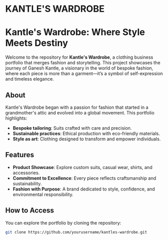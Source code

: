 # KANTLE'S  WARDROBE

# Kantle's Wardrobe: Where Style Meets Destiny

Welcome to the repository for **Kantle's Wardrobe**, a clothing business portfolio that merges fashion and storytelling. This project showcases the journey of Ganesh Kantle, a visionary in the world of bespoke fashion, where each piece is more than a garment—it’s a symbol of self-expression and timeless elegance.

## About
Kantle's Wardrobe began with a passion for fashion that started in a grandmother's attic and evolved into a global movement. This portfolio highlights:
- **Bespoke tailoring**: Suits crafted with care and precision.
- **Sustainable practices**: Ethical production with eco-friendly materials.
- **Style as art**: Clothing designed to transform and empower individuals.

## Features
- **Product Showcase**: Explore custom suits, casual wear, shirts, and accessories.
- **Commitment to Excellence**: Every piece reflects craftsmanship and sustainability.
- **Fashion with Purpose**: A brand dedicated to style, confidence, and environmental responsibility.

## How to Access
You can explore the portfolio by cloning the repository:
```bash
git clone https://github.com/yourusername/kantles-wardrobe.git
